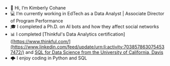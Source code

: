 - 👋 Hi, I’m Kimberly Cohane
- 💻 I’m currently working in EdTech as a Data Analyst | Associate Director of Program Performance
- 🎓 I completed a Ph.D. on AI bots and how they affect social networks
- 📊 I completed [Thinkful's Data Analytics certification]([https://www.thinkful.com/](https://www.linkedin.com/feed/update/urn:li:activity:7038578630754537472/) and [SQL for Data Science from the University of California, Davis](https://www.coursera.org/account/accomplishments/verify/XX497K7UXA8X)
- 🌩️ I enjoy coding in Python and SQL



<!---
kcohane00/kcohane00 is a ✨ special ✨ repository because its `README.md` (this file) appears on your GitHub profile.
You can click the Preview link to take a look at your changes.
--->
